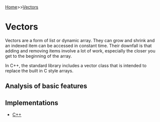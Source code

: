 [Home](../README.md)>>[Vectors](./README.md)

# Vectors

Vectors are a form of list or dynamic array. They can grow and shrink and an
indexed item can be accessed in constant time. Their downfall is that adding 
and removing items involve a lot of work, especially the closer you get to
the beginning of the array.

In C++, the standard library includes a vector class that is intended to replace
the built in C style arrays.

## Analysis of basic features

## Implementations

* [C++](../c_plus_plus/Vector.h)
